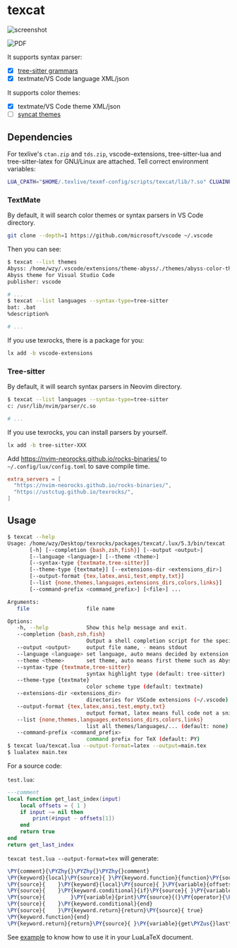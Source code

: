 # texcat

<!-- markdownlint-disable MD013 -->

![screenshot](https://github.com/user-attachments/assets/e0692a72-c8c4-4d17-a95f-a9018e3bed27)

![PDF](https://github.com/user-attachments/assets/b2053a55-8b3d-481b-a3b1-d84209040823)

It supports syntax parser:

- [x] [tree-sitter grammars](https://nvim-neorocks.github.io/rocks-binaries/)
- [x] textmate/VS Code language XML/json

It supports color themes:

- [x] textmate/VS Code theme XML/json
- [ ] [syncat themes](https://github.com/foxfriends/syncat-themes)

## Dependencies

For texlive's `ctan.zip` and `tds.zip`, vscode-extensions, tree-sitter-lua and
tree-sitter-latex for GNU/Linux are attached. Tell correct environment variables:

```sh
LUA_CPATH="$HOME/.texlive/texmf-config/scripts/texcat/lib/?.so" CLUAINPUTS='$LUAINPUTS' lualatex --shell-escape test.tex
```

### TextMate

By default, it will search color themes or syntax parsers in VS Code directory.

```sh
git clone --depth=1 https://github.com/microsoft/vscode ~/.vscode
```

Then you can see:

```sh
$ texcat --list themes
Abyss: /home/wzy/.vscode/extensions/theme-abyss/./themes/abyss-color-theme.json
Abyss theme for Visual Studio Code
publisher: vscode

# ...
$ texcat --list languages --syntax-type=tree-sitter
bat: .bat
%description%

# ...
```

If you use texrocks, there is a package for you:

```sh
lx add -b vscode-extensions
```

### Tree-sitter

By default, it will search syntax parsers in Neovim directory.

```sh
$ texcat --list languages --syntax-type=tree-sitter
c: /usr/lib/nvim/parser/c.so

# ...
```

If you use texrocks, you can install parsers by yourself.

```sh
lx add -b tree-sitter-XXX
```

Add <https://nvim-neorocks.github.io/rocks-binaries/> to
`~/.config/lux/config.toml` to save compile time.

```toml
extra_servers = [
  "https://nvim-neorocks.github.io/rocks-binaries/",
  "https://ustctug.github.io/texrocks/",
]
```

## Usage

```sh
$ texcat --help
Usage: /home/wzy/Desktop/texrocks/packages/texcat/.lux/5.3/bin/texcat
       [-h] [--completion {bash,zsh,fish}] [--output <output>]
       [--language <language>] [--theme <theme>]
       [--syntax-type {textmate,tree-sitter}]
       [--theme-type {textmate}] [--extensions-dir <extensions_dir>]
       [--output-format {tex,latex,ansi,test,empty,txt}]
       [--list {none,themes,languages,extensions_dirs,colors,links}]
       [--command-prefix <command_prefix>] [<file>] ...

Arguments:
   file                  file name

Options:
   -h, --help            Show this help message and exit.
   --completion {bash,zsh,fish}
                         Output a shell completion script for the specified shell.
   --output <output>     output file name, - means stdout
   --language <language> set language, auto means decided by extension
   --theme <theme>       set theme, auto means first theme such as Abyss
   --syntax-type {textmate,tree-sitter}
                         syntax highlight type (default: tree-sitter)
   --theme-type {textmate}
                         color scheme type (default: textmate)
   --extensions-dir <extensions_dir>
                         directories for VSCode extensions (~/.vscode) and tree-sitter grammars/queries (/usr/lib/nvim, /usr/share/nvim/runtime)
   --output-format {tex,latex,ansi,test,empty,txt}
                         output format, latex means full code not a snippet (default: ansi)
   --list {none,themes,languages,extensions_dirs,colors,links}
                         list all themes/languages/... (default: none)
   --command-prefix <command_prefix>
                         command prefix for TeX (default: PY)
$ texcat lua/texcat.lua --output-format=latex --output=main.tex
$ lualatex main.tex
```

For a source code:

`test.lua`:

```lua
---comment
local function get_last_index(input)
    local offsets = { 1 }
    if input ~= nil then
        print(#input - offsets[1])
    end
    return true
end
return get_last_index
```

`texcat test.lua --output-format=tex` will generate:

```tex
\PY{comment}{\PYZhy{}\PYZhy{}\PYZhy{}comment}
\PY{keyword}{local}\PY{source}{ }\PY{keyword.function}{function}\PY{source}{ }\PY{variable}{get\PYZus{}last\PYZus{}index}\PY{source}{(}\PY{variable}{input}\PY{source}{)}
\PY{source}{    }\PY{keyword}{local}\PY{source}{ }\PY{variable}{offsets}\PY{source}{ }\PY{operator}{=}\PY{source}{ }\PY{constructor}{\PYZob{}}\PY{source}{ }\PY{number}{1}\PY{source}{ }\PY{constructor}{\PYZcb{}}
\PY{source}{    }\PY{keyword.conditional}{if}\PY{source}{ }\PY{variable}{input}\PY{source}{ }\PY{operator}{\PYZti{}=}\PY{source}{ }\PY{constant.builtin}{nil}\PY{source}{ }\PY{keyword.conditional}{then}
\PY{source}{        }\PY{variable}{print}\PY{source}{(}\PY{operator}{\PYZsh{}}\PY{variable}{input}\PY{source}{ }\PY{operator}{\PYZhy{}}\PY{source}{ }\PY{variable}{offsets}\PY{source}{[}\PY{number}{1}\PY{source}{])}
\PY{source}{    }\PY{keyword.conditional}{end}
\PY{source}{    }\PY{keyword.return}{return}\PY{source}{ true}
\PY{keyword.function}{end}
\PY{keyword.return}{return}\PY{source}{ }\PY{variable}{get\PYZus{}last\PYZus{}index}
```

See [example](https://github.com/ustctug/texrocks/tree/main/packages/texcat) to
know how to use it in your LuaLaTeX document.
